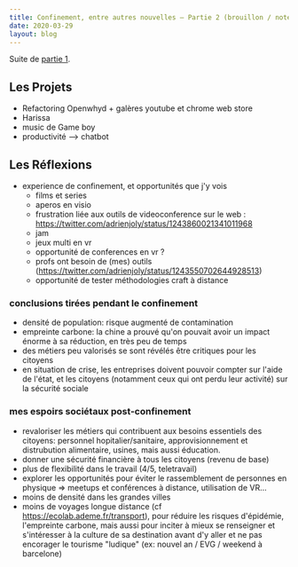 ```yaml
---
title: Confinement, entre autres nouvelles – Partie 2 (brouillon / notes / WIP)
date: 2020-03-29
layout: blog
---
```


Suite de [partie 1](/posts/2020-03-29-confinement).

## Les Projets

- Refactoring Openwhyd + galères youtube et chrome web store
- Harissa
- music de Game boy
- productivité --> chatbot

## Les Réflexions

- experience de confinement, et opportunités que j'y vois
    - films et series
    - aperos en visio
    - frustration liée aux outils de videoconference sur le web : https://twitter.com/adrienjoly/status/1243860021341011968
    - jam
    - jeux multi en vr
    - opportunité de conferences en vr ?
    - profs ont besoin de (mes) outils (https://twitter.com/adrienjoly/status/1243550702644928513)
    - opportunité de tester méthodologies craft à distance

### conclusions tirées pendant le confinement

- densité de population: risque augmenté de contamination
- empreinte carbone: la chine a prouvé qu'on pouvait avoir un impact énorme à sa réduction, en très peu de temps
- des métiers peu valorisés se sont révélés être critiques pour les citoyens
- en situation de crise, les entreprises doivent pouvoir compter sur l'aide de l'état, et les citoyens (notamment ceux qui ont perdu leur activité) sur la sécurité sociale

### mes espoirs sociétaux post-confinement

- revaloriser les métiers qui contribuent aux besoins essentiels des citoyens: personnel hopitalier/sanitaire, approvisionnement et distrubution alimentaire, usines, mais aussi éducation.
- donner une sécurité financière à tous les citoyens (revenu de base)
- plus de flexibilité dans le travail (4/5, teletravail)
- explorer les opportunités pour éviter le rassemblement de personnes en physique => meetups et conférences à distance, utilisation de VR...
- moins de densité dans les grandes villes
- moins de voyages longue distance (cf https://ecolab.ademe.fr/transport), pour réduire les risques d'épidémie, l'empreinte carbone, mais aussi pour inciter à mieux se renseigner et s'intéresser à la culture de sa destination avant d'y aller et ne pas encorager le tourisme "ludique" (ex: nouvel an / EVG / weekend à barcelone)
